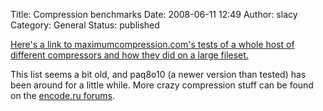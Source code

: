 Title: Compression benchmarks
Date: 2008-06-11 12:49
Author: slacy
Category: General
Status: published

[Here's a link to maximumcompression.com's tests of a whole host of
different compressors and how they did on a large
fileset.](http://www.maximumcompression.com/data/summary_mf.php)

This list seems a bit old, and paq8o10 (a newer version than tested) has
been around for a little while. More crazy compression stuff can be
found on the [encode.ru forums](http://encode.ru/forums).
